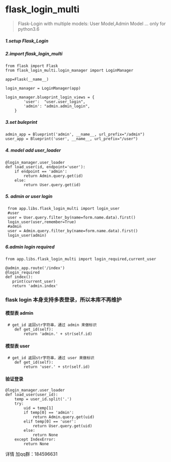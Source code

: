 # flask_login_multi
> Flask-Login with multiple models: User Model,Admin Model ...  only for python3.6



##### 1.setup  Flask_Login  
##### 2.import flask_login_multi  
```
from flask import Flask
from flask_login_multi.login_manager import LoginManager   

app=Flask(__name__)

login_manager = LoginManager(app)   

login_manager.blueprint_login_views = {  
        'user':  "user.user_login",  
        'admin': "admin.admin_login",  
    }  
```
  

##### 3.set buleprint  
```
admin_app = Blueprint('admin', __name__, url_prefix="/admin")  
user_app = Blueprint('user', __name__, url_prefix="/user")  
```

  
##### 4. model add user_loader  
```
@login_manager.user_loader
def load_user(id, endpoint='user'):
    if endpoint == 'admin':
        return Admin.query.get(id)
    else:
        return User.query.get(id)
```
        
 ##### 5. admin or user login   
```
 from app.libs.flask_login_multi import login_user
 #user
 user = User.query.filter_by(name=form.name.data).first()
 login_user(user,remember=True)
 #admin
 user = Admin.query.filter_by(name=form.name.data).first()
 login_user(admin)
 ```
 
 ##### 6.admin login required  
 ```
 from app.libs.flask_login_multi import login_required,current_user  
   
@admin_app.route('/index')  
@login_required  
def index():  
    print(current_user)  
    return 'admin.index'  
 ```
 
 
###  flask login 本身支持多表登录，所以本库不再维护

#### 模型表 admin
```
 # get_id 返回str字符串，通过 admin 来做标识
    def get_id(self):
        return 'admin.' + str(self.id)
```

#### 模型表 user
```
 # get_id 返回str字符串，通过 user 来做标识
    def get_id(self):
        return 'user.' + str(self.id)
```

#### 验证登录
```
@login_manager.user_loader
def load_user(user_id):
    temp = user_id.split('.')
    try:
        uid = temp[1]
        if temp[0] == 'admin':
            return Admin.query.get(uid)
        elif temp[0] == 'user':
            return User.query.get(uid)
        else:
            return None
    except IndexError:
        return None
```


详情 加qq群：184596631
